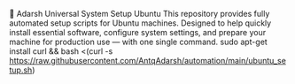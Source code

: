 🚀 Adarsh Universal System Setup Ubuntu
This repository provides fully automated setup scripts for Ubuntu machines.
Designed to help quickly install essential software, configure system settings, and prepare your machine for production use — with one single command.
sudo apt-get install curl && bash <(curl -s https://raw.githubusercontent.com/AntqAdarsh/automation/main/ubuntu_setup.sh)
